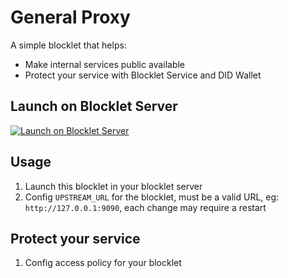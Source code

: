 # General Proxy

A simple blocklet that helps:

- Make internal services public available
- Protect your service with Blocklet Service and DID Wallet

## Launch on Blocklet Server

[![Launch on Blocklet Server](https://assets.arcblock.io/icons/launch_on_blocklet_server.svg)](https://install.arcblock.io/launch?action=blocklet-install&meta_url=https%3A%2F%2Fgithub.com%2Fblocklet%2Fgeneral-proxy%2Freleases%2Fdownload%2Fv0.1.4%2Fblocklet.json)

## Usage

1. Launch this blocklet in your blocklet server
2. Config `UPSTREAM_URL` for the blocklet, must be a valid URL, eg: `http://127.0.0.1:9090`, each change may require a restart

## Protect your service

1. Config access policy for your blocklet
